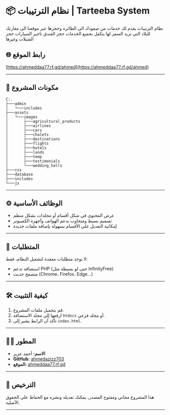# 📦 نظام الترتيبات | Tarteeba System

نظام الترتيبات يقدم لك خدمات من صعودك الى الطائرة وحجزها عبر موقعنا الى مغارتك للبلاد التي تريد السفر لها يتكفل بجميع الخدمات حجز الفندق تاجير السيارات حجز الشيلات وغيرها

## 🌐 رابط الموقع
[https://ahmeddaa77.rf.gd/ahmed](https://ahmeddaa77.rf.gd/ahmed)

---

## 📁 مكونات المشروع
```
C:.
├───admin
│   └───includes
├───assets
│   └───images
│       ├───agricultural_products
│       ├───airlines
│       ├───cars
│       ├───chalets
│       ├───destinations
│       ├───flights
│       ├───hotels
│       ├───lands
│       ├───temp
│       ├───testimonials
│       └───wedding_halls
├───css
├───database
├───includes
└───js
```

---

## ⚙️ الوظائف الأساسية

- عرض المحتوى في شكل أقسام أو مجلدات بشكل منظم
- تصميم بسيط ومتجاوب يدعم الهواتف وأجهزة الكمبيوتر
- إمكانية التعديل على الأقسام بسهولة بإضافة ملفات جديدة

---

## 📌 المتطلبات

لا توجد متطلبات معقدة لتشغيل النظام، فقط:

- استضافة تدعم PHP (حتى لو بسيطة مثل InfinityFree)
- متصفح حديث (Chrome، Firefox، Edge...)

---

## 🛠️ كيفية التثبيت

1. قم بتحميل ملفات المشروع.
2. ارفعها إلى مجلد الاستضافة `htdocs` أو مجلد فرعي.
3. تأكد أن الرابط يشير إلى `index.html`.

---

## 🧑‍💻 المطور

- **الاسم:** أحمد عزيز
- **GitHub:** [ahmedazizz703](https://github.com/ahmedazizz703)
- **الموقع:** [ahmeddaa77.rf.gd](https://ahmeddaa77.rf.gd/)

---

## 📜 الترخيص

هذا المشروع مجاني ومفتوح المصدر، يمكنك تعديله ونشره مع الحفاظ على الحقوق الأصلية.

---
